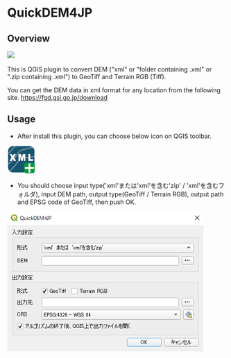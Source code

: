 # QuickDEM4JP

## Overview
![](./docs/img/1.gif)

This is QGIS plugin to convert DEM ("xml" or "folder containing .xml" or ".zip containing .xml") to GeoTiff and Terrain RGB (Tiff).

You can get the DEM data in xml format for any location from the following site. https://fgd.gsi.go.jp/download

## Usage

- After install this plugin, you can choose below icon on QGIS toolbar.

![](./icon.png)

- You should choose input type('xml'または'xml'を含む'zip' / 'xml'を含むフォルダ), input DEM path, output type(GeoTiff / Terrain RGB), output path and EPSG code of GeoTiff, then push OK.

![](./docs/img/1.png)